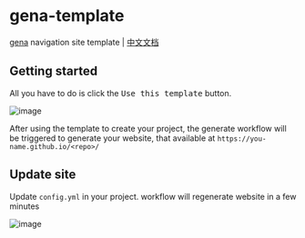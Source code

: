 # gena-template

[gena](https://github.com/x1ah/gena) navigation site template | [中文文档](https://github.com/x1ah/gena-template/blob/master/README_CN.md)


## Getting started

All you have to do is click the <kbd>Use this template</kbd> button.

![image](https://user-images.githubusercontent.com/14919255/114821045-8ee5bf80-9df2-11eb-9d17-d617c946b65e.png)

After using the template to create your project, the generate workflow will be triggered to generate your website, that available at `https://you-name.github.io/<repo>/`

## Update site

Update `config.yml` in your project. workflow will regenerate website in a few minutes

![image](https://user-images.githubusercontent.com/14919255/114878771-29fe8980-9e33-11eb-834c-515379882664.png)
